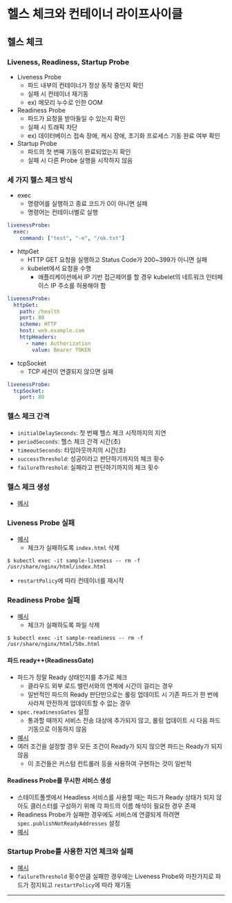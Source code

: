 # 헬스 체크와 컨테이너 라이프사이클

## 헬스 체크

### Liveness, Readiness, Startup Probe

- Liveness Probe
  - 파드 내부의 컨테이너가 정상 동작 중인지 확인
  - 실패 시 컨테이너 재기동
  - ex) 메모리 누수로 인한 OOM
- Readiness Probe
  - 파드가 요청을 받아들일 수 있는지 확인
  - 실패 시 트래픽 차단
  - ex) 데이터베이스 접속 장애, 캐시 장애, 초기화 프로세스 기동 완료 여부 확인
- Startup Probe
  - 파드의 첫 번째 기동이 완료되었는지 확인
  - 실패 시 다른 Probe 실행을 시작하지 않음

### 세 가지 헬스 체크 방식

- exec
  - 명령어를 실행하고 종료 코드가 0이 아니면 실패
  - 명령어는 컨테이너별로 실행
```yaml
livenessProbe:
  exec:
    command: ["test", "-e", "/ok.txt"]
```
- httpGet
  - HTTP GET 요청을 실행하고 Status Code가 200~399가 아니면 실패
  - kubelet에서 요청을 수행
    - 애플리케이션에서 IP 기반 접근제어를 할 경우 kubelet의 네트워크 인터페이스 IP 주소를 허용해야 함
```yaml
livenessProbe:
  httpGet:
    path: /health
    port: 80
    scheme: HTTP
    host: web.example.com
    httpHeaders:
      - name: Authorization
        value: Bearer TOKEN
```
- tcpSocket
  - TCP 세션이 연결되지 않으면 실패
```yaml
livenessProbe:
  tcpSocket:
    port: 80
```

### 헬스 체크 간격

- `initialDelaySeconds`: 첫 번째 헬스 체크 시작까지의 지연
- `periodSeconds`: 헬스 체크 간격 시간(초)
- `timeoutSeconds`: 타임아웃까지의 시간(초)
- `successThreshold`: 성공이라고 판단하기까지의 체크 횟수
- `failureThreshold`: 실패라고 판단하기까지의 체크 횟수

### 헬스 체크 생성

- [예시](./sample-healthcheck.yaml)

### Liveness Probe 실패

- [예시](./sample-liveness.yaml)
  - 체크가 실패하도록 `index.html` 삭제
```shell
$ kubectl exec -it sample-liveness -- rm -f /usr/share/nginx/html/index.html
```
- `restartPolicy`에 따라 컨테이너를 재시작

### Readiness Probe 실패

- [예시](./sample-readiness.yaml)
  - 체크가 실패하도록 파일 삭제
```shell
$ kubectl exec -it sample-readiness -- rm -f /usr/share/nginx/html/50x.html
```

#### 파드 ready++(ReadinessGate)

- 파드가 정말 Ready 상태인지를 추가로 체크
  - 클라우드 외부 로드 밸런서와의 연계에 시간이 걸리는 경우
  - 일반적인 파드의 Ready 판단만으로는 롤링 업데이트 시 기존 파드가 한 번에 사라져 안전하게 업데이트할 수 없는 경우
- `spec.readinessGates` 설정
  - 통과할 때까지 서비스 전송 대상에 추가되지 않고, 롤링 업데이트 시 다음 파드 기동으로 이동하지 않음
- [예시](./sample-readinessgate.yaml)
- 여러 조건을 설정할 경우 모든 조건이 Ready가 되지 않으면 파드는 Ready가 되지 않음
  - 이 조건들은 커스텀 컨트롤러 등을 사용하여 구현하는 것이 일반적

#### Readiness Probe를 무시한 서비스 생성

- 스테이트풀셋에서 Headless 서비스를 사용할 때는 파드가 Ready 상태가 되지 않아도 클러스터를 구성하기 위해 각 파드의 이름 해석이 필요한 경우 존재
- Readiness Probe가 실패한 경우에도 서비스에 연결되게 하려면 `spec.publishNotReadyAddresses` 설정
- [예시](./sample-publish-notready.yaml)

### Startup Probe를 사용한 지연 체크와 실패

- [예시](./sample-startup.yaml)
- `failureThreshold` 횟수만큼 실패한 경우에는 Liveness Probe와 마찬가지로 파드가 정지되고 `restartPolicy`에 따라 재기동

---

